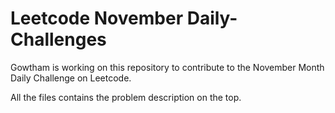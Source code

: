 # Leetcode November Daily-Challenges

Gowtham is working on this repository to contribute to the November Month Daily Challenge on Leetcode.

All the files contains the problem description on the top.

